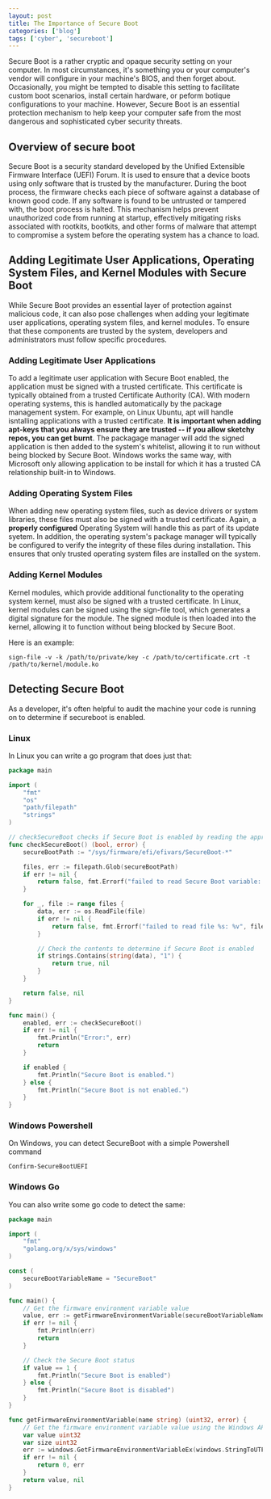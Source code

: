 ```yaml
---
layout: post
title: The Importance of Secure Boot
categories: ['blog']
tags: ['cyber', 'secureboot']
---
```


Secure Boot is a rather cryptic and opaque security setting on your computer.  In most circumstances, it's something you or your computer's vendor will configure in your machine's BIOS, and then forget about.  Occasionally, you might be tempted to disable this setting to facilitate custom boot scenarios, install certain hardware, or peform botique configurations to your machine.  However, Secure Boot is an essential protection mechanism to help keep your computer safe from the most dangerous and sophisticated cyber security threats.

## Overview of secure boot

Secure Boot is a security standard developed by the Unified Extensible Firmware Interface (UEFI) Forum. 
It is used to ensure that a device boots using only software that is trusted by the manufacturer. During the boot process, the firmware checks each piece of software against a database of known good code. If any software is found to be untrusted or tampered with, the boot process is halted. This mechanism helps prevent unauthorized code from running at startup, effectively mitigating risks associated with rootkits, bootkits, and other forms of malware that attempt to compromise a system before the operating system has a chance to load.

## Adding Legitimate User Applications, Operating System Files, and Kernel Modules with Secure Boot

While Secure Boot provides an essential layer of protection against malicious code, it can also pose challenges when adding your legitimate user applications, operating system files, and kernel modules. To ensure that these components are trusted by the system, developers and administrators must follow specific procedures.

### Adding Legitimate User Applications

To add a legitimate user application with Secure Boot enabled, the application must be signed with a trusted certificate. This certificate is typically obtained from a trusted Certificate Authority (CA). With modern operating systems, this is handled automatically by the package management system.  For example, on Linux Ubuntu, apt will handle isntalling applications with a trusted certificate.  **It is important when adding apt-keys that you always ensure they are trusted -- if you allow sketchy repos, you can get burnt**.   The packagage manager will add the signed application is then added to the system's whitelist, allowing it to run without being blocked by Secure Boot.  Windows works the same way, with Microsoft only allowing application to be install for which it has a trusted CA relationship built-in to Windows.

### Adding Operating System Files

When adding new operating system files, such as device drivers or system libraries, these files must also be signed with a trusted certificate. Again, a **properly configured** Operating System will handle this as part of its update syetem.  In addition, the operating system's package manager will typically  be configured to verify the integrity of these files during installation. This ensures that only trusted operating system files are installed on the system.

### Adding Kernel Modules

Kernel modules, which provide additional functionality to the operating system kernel, must also be signed with a trusted certificate. In Linux, kernel modules can be signed using the sign-file tool, which generates a digital signature for the module. The signed module is then loaded into the kernel, allowing it to function without being blocked by Secure Boot.

Here is an example:

```
sign-file -v -k /path/to/private/key -c /path/to/certificate.crt -t /path/to/kernel/module.ko
```

## Detecting Secure Boot

As a developer, it's often helpful to audit the machine your code is running on to determine if secureboot is enabled.  

### Linux

In Linux you can write a go program that does just that:


```go
package main

import (
	"fmt"
	"os"
	"path/filepath"
	"strings"
)

// checkSecureBoot checks if Secure Boot is enabled by reading the appropriate EFI variable.
func checkSecureBoot() (bool, error) {
	secureBootPath := "/sys/firmware/efi/efivars/SecureBoot-*"

	files, err := filepath.Glob(secureBootPath)
	if err != nil {
		return false, fmt.Errorf("failed to read Secure Boot variable: %v", err)
	}

	for _, file := range files {
		data, err := os.ReadFile(file)
		if err != nil {
			return false, fmt.Errorf("failed to read file %s: %v", file, err)
		}

		// Check the contents to determine if Secure Boot is enabled
		if strings.Contains(string(data), "1") {
			return true, nil
		}
	}

	return false, nil
}

func main() {
	enabled, err := checkSecureBoot()
	if err != nil {
		fmt.Println("Error:", err)
		return
	}

	if enabled {
		fmt.Println("Secure Boot is enabled.")
	} else {
		fmt.Println("Secure Boot is not enabled.")
	}
}
```

### Windows Powershell

On Windows, you can detect SecureBoot with a simple Powershell command

```
Confirm-SecureBootUEFI
```

### Windows Go

You can also write some go code to detect the same:

```go
package main

import (
	"fmt"
	"golang.org/x/sys/windows"
)

const (	
	secureBootVariableName = "SecureBoot"
)

func main() {
	// Get the firmware environment variable value
	value, err := getFirmwareEnvironmentVariable(secureBootVariableName)
	if err != nil {
		fmt.Println(err)
		return
	}

	// Check the Secure Boot status
	if value == 1 {
		fmt.Println("Secure Boot is enabled")
	} else {
		fmt.Println("Secure Boot is disabled")
	}
}

func getFirmwareEnvironmentVariable(name string) (uint32, error) {
	// Get the firmware environment variable value using the Windows API
	var value uint32
	var size uint32
	err := windows.GetFirmwareEnvironmentVariableEx(windows.StringToUTF16Ptr(name), &value, &size)
	if err != nil {
		return 0, err
	}
	return value, nil
}
```
